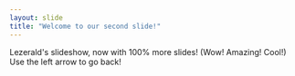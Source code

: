 ```yaml
---
layout: slide
title: "Welcome to our second slide!"
---
```

Lezerald's slideshow, now with 100% more slides! (Wow! Amazing! Cool!)
Use the left arrow to go back!